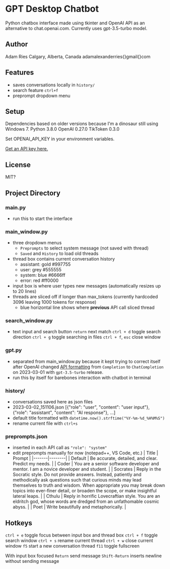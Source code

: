# GPT Desktop Chatbot

Python chatbox interface made using tkinter and OpenAI API as an alternative to chat.openai.com. Currently uses gpt-3.5-turbo model.

## Author

Adam Ries
Calgary, Alberta, Canada
adamalexanderries{}gmail{}com

## Features

- saves conversations locally in `history/`
- search feature `ctrl+f`
- preprompt dropdown menu

## Setup

Dependencies based on older versions because I'm a dinosaur still using Windows 7.
Python 3.8.0
OpenAI 0.27.0
TikToken 0.3.0

Set OPENAI_API_KEY in your environment variables.

[Get an API key here.](https://platform.openai.com/account/api-keys)

## License

MIT?

## Project Directory

### main.py
- run this to start the interface

### main_window.py
- three dropdown menus
  - `Preprompts` to select system message (not saved with thread)
  - `Saved` and `History` to load old threads
- thread box contains current conversation history
  - assistant: gold #997755
  - user: grey #555555
  - system: blue #6666ff
  - error: red #ff0000
- input box is where user types new messages (automatically resizes up to 20 lines)
- threads are sliced off if longer than max_tokens (currently hardcoded 3096 leaving 1000 tokens for response)
  - blue horizontal line shows where **previous** API call sliced thread

### search_window.py
- text input and search button
`return` next match
`ctrl + d` toggle search direction
`ctrl + g` toggle searching in files
`ctrl + f`, `esc` close window

### gpt.py
- separated from main_window.py because it kept trying to correct itself after OpenAI changed [API formatting](https://platform.openai.com/docs/guides/chat) from `Completion` to `ChatCompletion` on 2023-03-01 with `gpt-3.5-turbo` release.
- run this by itself for barebones interaction with chatbot in terminal

### history/
- conversations saved here as json files 
- 2023-03-02_151106.json [{"role": "user", "content": "user input"}, {"role": "assistant", "content": "AI response"}, ...]
- default title formatted with `datetime.now().strftime("%Y-%m-%d_%H%M%S")`
- rename current file with `ctrl+s`

### preprompts.json
- inserted in each API call as `"role": "system"`
- edit preprompts manually for now (notepad++, VS Code, etc.)
| Title | Prompt |
|-------|--------|
| Default | Be accurate, detailed, and clear. Predict my needs. |
| Coder | You are a senior software developer and mentor. I am a novice developer and student. |
| Socrates | Reply in the Socratic style. Do not provide answers. Instead, patiently and methodically ask questions such that curious minds may lead themselves to truth and wisdom. When appropriate you may break down topics into ever-finer detail, or broaden the scope, or make insightful lateral leaps. |
| Cthulu | Reply in horrific Lovecraftian style. You are an eldritch god, whose words are dredged from an unfathomable cosmic abyss. |
| Poet | Write beautifully and metaphorically. |

## Hotkeys

`ctrl + e` toggle focus between input box and thread box
`ctrl + f` toggle search window
`ctrl + s` rename current thread
`ctrl + w` close current window
`f5` start a new conversation thread
`f11` toggle fullscreen

With input box focused
  `Return` send message
  `Shift-Return` inserts newline without sending message